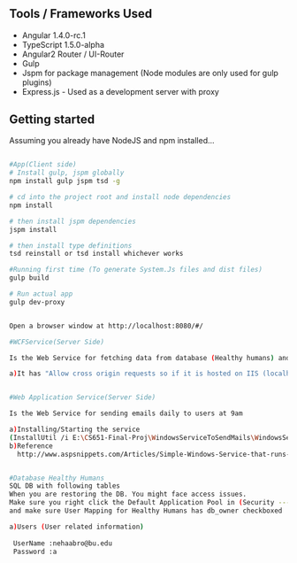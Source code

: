 # 

## Tools / Frameworks Used
 - Angular 1.4.0-rc.1
 - TypeScript 1.5.0-alpha
 - Angular2 Router / UI-Router 
 - Gulp
 - Jspm for package management (Node modules are only used for gulp plugins)
 - Express.js - Used as a development server with proxy

## Getting started
 
 Assuming you already have NodeJS and npm installed...
 
  ```bash

  #App(Client side)
  # Install gulp, jspm globally
  npm install gulp jspm tsd -g
  
  # cd into the project root and install node dependencies
  npm install
  
  # then install jspm dependencies
  jspm install
  
  # then install type definitions
  tsd reinstall or tsd install whichever works 

  #Running first time (To generate System.Js files and dist files)
  gulp build

  # Run actual app
  gulp dev-proxy

  
  Open a browser window at http://localhost:8080/#/

  #WCFService(Server Side)

  Is the Web Service for fetching data from database (Healthy humans) and serving the website.

  a)It has "Allow cross origin requests so if it is hosted on IIS (localhost) and website is run on localhost:8080 it can cater requests".Global asax and Web Config are important files


  #Web Application Service(Server Side)

  Is the Web Service for sending emails daily to users at 9am

  a)Installing/Starting the service 
  (InstallUtil /i E:\CS651-Final-Proj\WindowsServiceToSendMails\WindowsServiceToSendMails\bin\Debug\WindowsServiceToSendMails.exe)
  b)Reference
    http://www.aspsnippets.com/Articles/Simple-Windows-Service-that-runs-periodically-and-once-a-day-at-specific-time-using-C-and-VBNet.aspx


  #Database Healthy Humans
  SQL DB with following tables
  When you are restoring the DB. You might face access issues.
  Make sure you right click the Default Application Pool in (Security ---> Logins)
  and make sure User Mapping for Healthy Humans has db_owner checkboxed

  a)Users (User related information)
   
   UserName :nehaabro@bu.edu
   Password :a